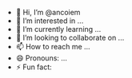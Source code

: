 - 👋 Hi, I’m @ancoiem
- 👀 I’m interested in ...
- 🌱 I’m currently learning ...
- 💞️ I’m looking to collaborate on ...
- 📫 How to reach me ...
- 😄 Pronouns: ...
- ⚡ Fun fact: 

<!---
ancoiem/ancoiem is a ✨ special ✨ repository because its `README.md` (this file) appears on your GitHub profile.
You can click the Preview link to take a look at your changes.
--->
